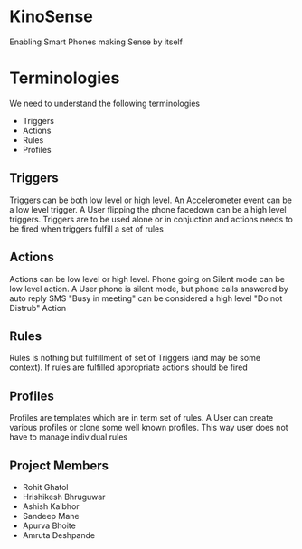 KinoSense
=========

Enabling Smart Phones making Sense by itself

Terminologies
===========

We need to understand the following terminologies

* Triggers
* Actions
* Rules
* Profiles

Triggers
----
Triggers can be both low level or high level. An Accelerometer event can be a low level trigger. A User flipping the phone facedown can be a high level triggers. Triggers are to be used alone or in conjuction and actions needs to be fired when triggers fulfill a set of rules

Actions
----
Actions can be low level or high level. Phone going on Silent mode can be low level action. A User phone is silent mode, but phone calls answered by auto reply SMS "Busy in meeting" can be considered a high level "Do not Distrub" Action

Rules
----
Rules is nothing but fulfillment of set of Triggers (and may be some context). If rules are fulfilled appropriate actions should be fired

Profiles
----
Profiles are templates which are in term set of rules. A User can create various profiles or clone some well known profiles. This way user does not have to manage individual rules


Project Members
----
* Rohit Ghatol
* Hrishikesh Bhruguwar
* Ashish Kalbhor
* Sandeep Mane
* Apurva Bhoite
* Amruta Deshpande
